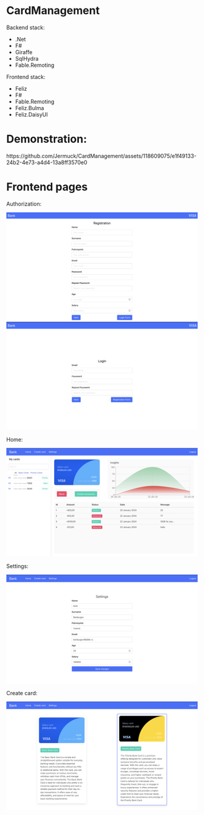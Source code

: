 # CardManagement
<div>Backend stack:</div>
<ul>
  <li>.Net</li>
  <li>F#</li>
  <li>Giraffe</li>
  <li>SqlHydra</li>
  <li>Fable.Remoting</li>
</ul>
<div>Frontend stack:</div>
<ul>
  <li>Feliz</li>
  <li>F#</li>
  <li>Fable.Remoting</li>
  <li>Feliz.Bulma</li>
  <li>Feliz.DaisyUI</li>
</ul>
<h1>Demonstration:</h1>
https://github.com/Jermuck/CardManagement/assets/118609075/e1f49133-24b2-4e73-a4d4-13a8ff3570e0
<h1>Frontend pages</h1>
<p>Authorization:</p>
<img src="./images/Authorization Page 1.png"/>
<img src="./images/Authorization Page 2.png"/>
<p>Home:</p>
<img src="./images/Home Page.png"/>
<p>Settings:</p>
<img src="./images/Settings Page.png"/>
<p>Create card:</p>
<img src="./images/Cards Page.png"/>



